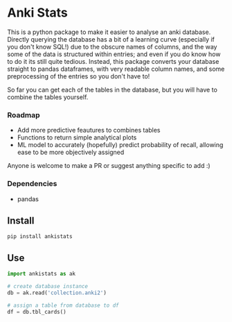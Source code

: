 # Anki Stats
This is a python package to make it easier to analyse an anki database. Directly querying the database has a bit of a learning curve (especially if you don't know SQL!) due to the obscure names of columns, and the way some of the data is structured within entries; and even if you do know how to do it its still quite tedious. Instead, this package converts your database straight to pandas dataframes, with very readable column names, and some preprocessing of the entries so you don't have to!

So far you can get each of the tables in the database, but you will have to combine the tables yourself.

### Roadmap
- Add more predictive feautures to combines tables
- Functions to return simple analytical plots
- ML model to accurately (hopefully) predict probability of recall, allowing ease to be more objectively assigned

Anyone is welcome to make a PR or suggest anything specific to add :)

### Dependencies
- pandas

## Install
```
pip install ankistats
```
## Use
```py
import ankistats as ak

# create database instance
db = ak.read('collection.anki2')

# assign a table from database to df
df = db.tbl_cards()
```
